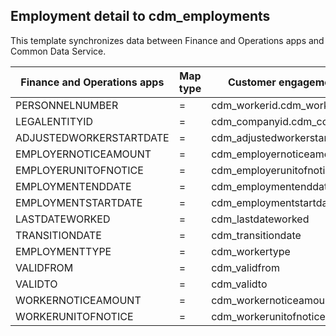 ## Employment detail to cdm_employments

This template synchronizes data between Finance and Operations apps and Common Data Service.

Finance and Operations apps | Map type | Customer engagement apps | Default value
---|---|---|---
PERSONNELNUMBER | = | cdm_workerid.cdm_workernumber | 
LEGALENTITYID | = | cdm_companyid.cdm_companycode | 
ADJUSTEDWORKERSTARTDATE | = | cdm_adjustedworkerstartdate | 
EMPLOYERNOTICEAMOUNT | = | cdm_employernoticeamount | 
EMPLOYERUNITOFNOTICE | = | cdm_employerunitofnotice | 
EMPLOYMENTENDDATE | = | cdm_employmentenddate | 
EMPLOYMENTSTARTDATE | = | cdm_employmentstartdate | 
LASTDATEWORKED | = | cdm_lastdateworked | 
TRANSITIONDATE | = | cdm_transitiondate | 
EMPLOYMENTTYPE | = | cdm_workertype | 
VALIDFROM | = | cdm_validfrom | 
VALIDTO | = | cdm_validto | 
WORKERNOTICEAMOUNT | = | cdm_workernoticeamount | 
WORKERUNITOFNOTICE | = | cdm_workerunitofnotice | 

